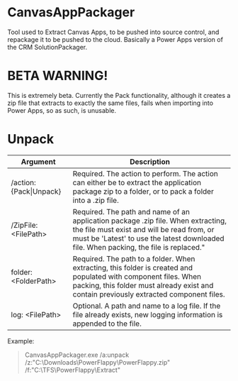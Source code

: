 # CanvasAppPackager
Tool used to Extract Canvas Apps, to be pushed into source control, and repackage it to be pushed to the cloud.  Basically a Power Apps version of the CRM SolutionPackager.  

# BETA WARNING!
This is extremely beta.  Currently the Pack functionality, although it creates a zip file that extracts to exactly the same files, fails when importing into Power Apps, so as such, is unusable.

# Unpack

 | Argument | Description |
 | --- | --- |
 | /action: {Pack\|Unpack} | Required. The action to perform.  The action can either be to extract the application package zip to a folder, or to pack a folder into a .zip file. |
 | /ZipFile: \<FilePath\> | Required. The path and name of an application package .zip file. When extracting, the file must exist and will be read from, or must be 'Latest' to use the latest downloaded file. When packing, the file is replaced." |
 | folder: \<FolderPath\> | Required. The path to a folder. When extracting, this folder is created and populated with component files. When packing, this folder must already exist and contain previously extracted component files. |
 | log: \<FilePath\> | Optional. A path and name to a log file. If the file already exists, new logging information is appended to the file. |
 
 Example: 
> CanvasAppPackager.exe /a:unpack /z:"C:\Downloads\PowerFlappy\PowerFlappy.zip" /f:"C:\TFS\PowerFlappy\Extract"
